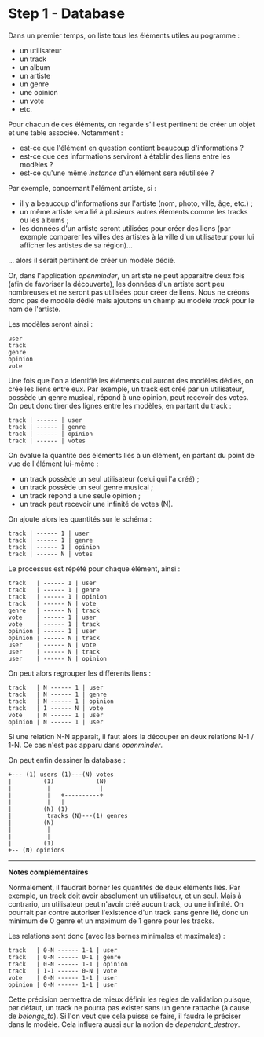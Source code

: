 # Step 1 - Database

Dans un premier temps, on liste tous les éléments utiles au pogramme :

* un utilisateur
* un track
* un album
* un artiste
* un genre
* une opinion
* un vote
* etc.

Pour chacun de ces éléments, on regarde s'il est pertinent de créer un objet et une table associée. Notamment :

* est-ce que l'élément en question contient beaucoup d'informations ?
* est-ce que ces informations serviront à établir des liens entre les modèles ?
* est-ce qu'une même *instance* d'un élément sera réutilisée ?

Par exemple, concernant l'élément artiste, si :

* il y a beaucoup d'informations sur l'artiste (nom, photo, ville, âge, etc.) ;
* un même artiste sera lié à plusieurs autres éléments comme les tracks ou les albums ;
* les données d'un artiste seront utilisées pour créer des liens (par exemple comparer les villes des artistes à la ville d'un utilisateur pour lui afficher les artistes de sa région)...

... alors il serait pertinent de créer un modèle dédié.

Or, dans l'application *openminder*, un artiste ne peut apparaître deux fois (afin de favoriser la découverte), les données d'un artiste sont peu nombreuses et ne seront pas utilisées pour créer de liens. Nous ne créons donc pas de modèle dédié mais ajoutons un champ au modèle *track* pour le nom de l'artiste.

Les modèles seront ainsi :

```
user
track
genre
opinion
vote
```

Une fois que l'on a identifié les éléments qui auront des modèles dédiés, on crée les liens entre eux. Par exemple, un track est créé par un utilisateur, possède un genre musical, répond à une opinion, peut recevoir des votes. On peut donc tirer des lignes entre les modèles, en partant du track :

```
track | ------ | user
track | ------ | genre
track | ------ | opinion
track | ------ | votes
```

On évalue la quantité des éléments liés à un élément, en partant du point de vue de l'élément lui-même :

* un track possède un seul utilisateur (celui qui l'a créé) ;
* un track possède un seul genre musical ;
* un track répond à une seule opinion ;
* un track peut recevoir une infinité de votes (N).

On ajoute alors les quantités sur le schéma :

```
track | ------ 1 | user
track | ------ 1 | genre
track | ------ 1 | opinion
track | ------ N | votes
```

Le processus est répété pour chaque élément, ainsi :

```
track   | ------ 1 | user
track   | ------ 1 | genre
track   | ------ 1 | opinion
track   | ------ N | vote
genre   | ------ N | track
vote    | ------ 1 | user
vote    | ------ 1 | track
opinion | ------ 1 | user
opinion | ------ N | track
user    | ------ N | vote
user    | ------ N | track
user    | ------ N | opinion
```

On peut alors regrouper les différents liens :

```
track   | N ------ 1 | user
track   | N ------ 1 | genre
track   | N ------ 1 | opinion
track   | 1 ------ N | vote
vote    | N ------ 1 | user
opinion | N ------ 1 | user
```

Si une relation N-N apparait, il faut alors la découper en deux relations N-1 / 1-N. Ce cas n'est pas apparu dans *openminder*.

On peut enfin dessiner la database :

```
+--- (1) users (1)---(N) votes
|         (1)            (N)
|          |              |
|          |   +----------+
|          |   |
|         (N) (1)
|          tracks (N)---(1) genres
|         (N)
|          |
|          |
|         (1)
+-- (N) opinions
```

<hr>

**Notes complémentaires**

Normalement, il faudrait borner les quantités de deux éléments liés. Par exemple, un track doit avoir absolument un utilisateur, et un seul. Mais à contrario, un utilisateur peut n'avoir créé aucun track, ou une infinité. On pourrait par contre autoriser l'existence d'un track sans genre lié, donc un minimum de 0 genre et un maximum de 1 genre pour les tracks.

Les relations sont donc (avec les bornes minimales et maximales) :

```
track   | 0-N ------ 1-1 | user
track   | 0-N ------ 0-1 | genre
track   | 0-N ------ 1-1 | opinion
track   | 1-1 ------ 0-N | vote
vote    | 0-N ------ 1-1 | user
opinion | 0-N ------ 1-1 | user
```

Cette précision permettra de mieux définir les règles de validation puisque, par défaut, un track ne pourra pas exister sans un genre rattaché (à cause de *belongs_to*). Si l'on veut que cela puisse se faire, il faudra le préciser dans le modèle. Cela influera aussi sur la notion de *dependant_destroy*.






